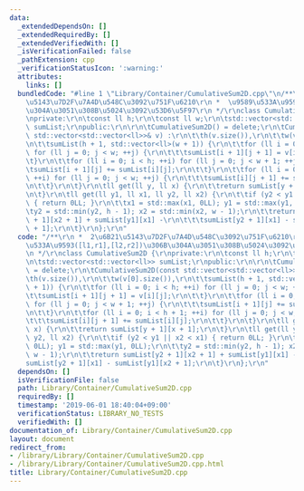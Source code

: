 ```yaml
---
data:
  _extendedDependsOn: []
  _extendedRequiredBy: []
  _extendedVerifiedWith: []
  _isVerificationFailed: false
  _pathExtension: cpp
  _verificationStatusIcon: ':warning:'
  attributes:
    links: []
  bundledCode: "#line 1 \"Library/Container/CumulativeSum2D.cpp\"\n/**\r\n *  2\u6B21\
    \u5143\u7D2F\u7A4D\u548C\u3092\u751F\u6210\r\n *  \u9589\u533A\u9593([l1,r1],[l2,r2])\u306B\
    \u304A\u3051\u308B\u5024\u3092\u53D6\u5F97\r\n */\r\nclass CumulativeSum2D {\r\
    \nprivate:\r\n\tconst ll h;\r\n\tconst ll w;\r\n\tstd::vector<std::vector<ll>>\
    \ sumList;\r\npublic:\r\n\r\n\tCumulativeSum2D() = delete;\r\n\tCumulativeSum2D(const\
    \ std::vector<std::vector<ll>>& v) :\r\n\t\th(v.size()),\r\n\t\tw(v[0].size()),\r\
    \n\t\tsumList(h + 1, std::vector<ll>(w + 1)) {\r\n\t\tfor (ll i = 0; i < h; ++i)\
    \ for (ll j = 0; j < w; ++j) {\r\n\t\t\tsumList[i + 1][j + 1] = v[i][j];\r\n\t\
    \t}\r\n\t\tfor (ll i = 0; i < h; ++i) for (ll j = 0; j < w + 1; ++j) {\r\n\t\t\
    \tsumList[i + 1][j] += sumList[i][j];\r\n\t\t}\r\n\t\tfor (ll i = 0; i < h + 1;\
    \ ++i) for (ll j = 0; j < w; ++j) {\r\n\t\t\tsumList[i][j + 1] += sumList[i][j];\r\
    \n\t\t}\r\n\t}\r\n\tll get(ll y, ll x) {\r\n\t\treturn sumList[y + 1][x + 1];\r\
    \n\t}\r\n\tll get(ll y1, ll x1, ll y2, ll x2) {\r\n\t\tif (y2 < y1 || x2 < x1)\
    \ { return 0LL; }\r\n\t\tx1 = std::max(x1, 0LL); y1 = std::max(y1, 0LL);\r\n\t\
    \ty2 = std::min(y2, h - 1); x2 = std::min(x2, w - 1);\r\n\t\treturn sumList[y2\
    \ + 1][x2 + 1] + sumList[y1][x1] -\r\n\t\t\tsumList[y2 + 1][x1] - sumList[y1][x2\
    \ + 1];\r\n\t}\r\n};\r\n"
  code: "/**\r\n *  2\u6B21\u5143\u7D2F\u7A4D\u548C\u3092\u751F\u6210\r\n *  \u9589\
    \u533A\u9593([l1,r1],[l2,r2])\u306B\u304A\u3051\u308B\u5024\u3092\u53D6\u5F97\r\
    \n */\r\nclass CumulativeSum2D {\r\nprivate:\r\n\tconst ll h;\r\n\tconst ll w;\r\
    \n\tstd::vector<std::vector<ll>> sumList;\r\npublic:\r\n\r\n\tCumulativeSum2D()\
    \ = delete;\r\n\tCumulativeSum2D(const std::vector<std::vector<ll>>& v) :\r\n\t\
    \th(v.size()),\r\n\t\tw(v[0].size()),\r\n\t\tsumList(h + 1, std::vector<ll>(w\
    \ + 1)) {\r\n\t\tfor (ll i = 0; i < h; ++i) for (ll j = 0; j < w; ++j) {\r\n\t\
    \t\tsumList[i + 1][j + 1] = v[i][j];\r\n\t\t}\r\n\t\tfor (ll i = 0; i < h; ++i)\
    \ for (ll j = 0; j < w + 1; ++j) {\r\n\t\t\tsumList[i + 1][j] += sumList[i][j];\r\
    \n\t\t}\r\n\t\tfor (ll i = 0; i < h + 1; ++i) for (ll j = 0; j < w; ++j) {\r\n\
    \t\t\tsumList[i][j + 1] += sumList[i][j];\r\n\t\t}\r\n\t}\r\n\tll get(ll y, ll\
    \ x) {\r\n\t\treturn sumList[y + 1][x + 1];\r\n\t}\r\n\tll get(ll y1, ll x1, ll\
    \ y2, ll x2) {\r\n\t\tif (y2 < y1 || x2 < x1) { return 0LL; }\r\n\t\tx1 = std::max(x1,\
    \ 0LL); y1 = std::max(y1, 0LL);\r\n\t\ty2 = std::min(y2, h - 1); x2 = std::min(x2,\
    \ w - 1);\r\n\t\treturn sumList[y2 + 1][x2 + 1] + sumList[y1][x1] -\r\n\t\t\t\
    sumList[y2 + 1][x1] - sumList[y1][x2 + 1];\r\n\t}\r\n};\r\n"
  dependsOn: []
  isVerificationFile: false
  path: Library/Container/CumulativeSum2D.cpp
  requiredBy: []
  timestamp: '2019-06-01 18:40:04+09:00'
  verificationStatus: LIBRARY_NO_TESTS
  verifiedWith: []
documentation_of: Library/Container/CumulativeSum2D.cpp
layout: document
redirect_from:
- /library/Library/Container/CumulativeSum2D.cpp
- /library/Library/Container/CumulativeSum2D.cpp.html
title: Library/Container/CumulativeSum2D.cpp
---
```


